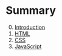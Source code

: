 # Summary

 0. [Introduction](README.md)
 1. [HTML](HTML.md)
 2. [CSS](CSS.md)
 3. [JavaScript](JavaScript.md)

